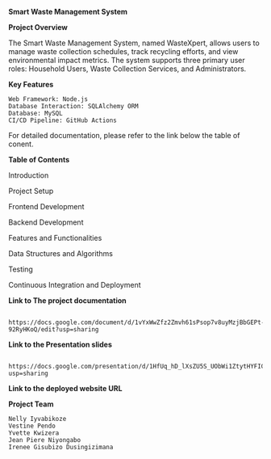**Smart Waste Management System**

**Project Overview**

The Smart Waste Management System, named WasteXpert, allows users to manage waste collection schedules, track recycling efforts, and view environmental impact metrics. 
The system supports three primary user roles: Household Users, Waste Collection Services, and Administrators.

**Key Features**

    Web Framework: Node.js
    Database Interaction: SQLAlchemy ORM
    Database: MySQL
    CI/CD Pipeline: GitHub Actions

For detailed documentation, please refer to the link below the table of conent.

**Table of Contents**

   Introduction
   
   Project Setup
   
   Frontend Development
   
   Backend Development
   
   Features and Functionalities
   
   Data Structures and Algorithms
   
   Testing
   
   Continuous Integration and Deployment


**Link to The project documentation**

     https://docs.google.com/document/d/1vYxWwZfz2Zmvh61sPsop7v8uyMzjBbGEPt-92RyHKoQ/edit?usp=sharing
     
**Link to the Presentation slides**

     https://docs.google.com/presentation/d/1HfUq_hD_lXsZU5S_UObWi1ZtytHYFIC7qscSndAc4v4/edit?usp=sharing

**Link to the deployed website URL**


**Project Team**

    Nelly Iyvabikoze
    Vestine Pendo
    Yvette Kwizera
    Jean Piere Niyongabo
    Irenee Gisubizo Dusingizimana
